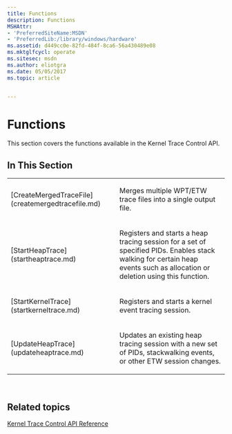 ```yaml
---
title: Functions
description: Functions
MSHAttr:
- 'PreferredSiteName:MSDN'
- 'PreferredLib:/library/windows/hardware'
ms.assetid: d449cc0e-82fd-484f-8ca6-56a430489e08
ms.mktglfcycl: operate
ms.sitesec: msdn
ms.author: eliotgra
ms.date: 05/05/2017
ms.topic: article


---
```


# Functions


This section covers the functions available in the Kernel Trace Control API.

## In This Section


<table>
<colgroup>
<col width="50%" />
<col width="50%" />
</colgroup>
<tbody>
<tr class="odd">
<td><p>[CreateMergedTraceFile](createmergedtracefile.md)</p></td>
<td><p>Merges multiple WPT/ETW trace files into a single output file.</p></td>
</tr>
<tr class="even">
<td><p>[StartHeapTrace](startheaptrace.md)</p></td>
<td><p>Registers and starts a heap tracing session for a set of specified PIDs. Enables stack walking for certain heap events such as allocation or deletion using this function.</p></td>
</tr>
<tr class="odd">
<td><p>[StartKernelTrace](startkerneltrace.md)</p></td>
<td><p>Registers and starts a kernel event tracing session.</p></td>
</tr>
<tr class="even">
<td><p>[UpdateHeapTrace](updateheaptrace.md)</p></td>
<td><p>Updates an existing heap tracing session with a new set of PIDs, stackwalking events, or other ETW session changes.</p></td>
</tr>
</tbody>
</table>

 

## Related topics


[Kernel Trace Control API Reference](kernel-trace-control-api-reference.md)

 

 







